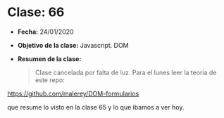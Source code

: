 # Clase: 66

- **Fecha:** 24/01/2020
- **Objetivo de la clase:** Javascript. DOM
- **Resumen de la clase:**

  > Clase cancelada por falta de luz. Para el lunes leer la teoria de este repo:

https://github.com/malerey/DOM-formularios

que resume lo visto en la clase 65 y lo que ibamos a ver hoy.
